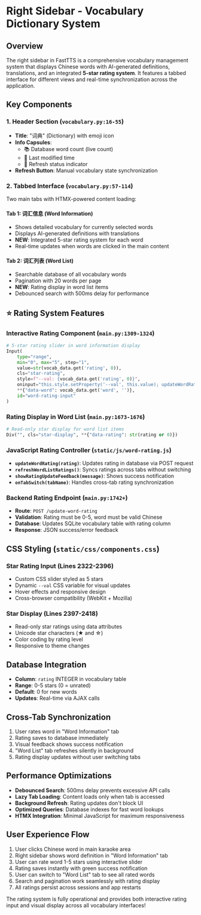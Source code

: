 # Right Sidebar - Vocabulary Dictionary System

## Overview
The right sidebar in FastTTS is a comprehensive vocabulary management system that displays Chinese words with AI-generated definitions, translations, and an integrated **5-star rating system**. It features a tabbed interface for different views and real-time synchronization across the application.

## Key Components

### 1. Header Section (`vocabulary.py:16-55`)
- **Title**: "词典" (Dictionary) with emoji icon
- **Info Capsules**: 
  - 📚 Database word count (live count)
  - 📅 Last modified time
  - 🔄 Refresh status indicator
- **Refresh Button**: Manual vocabulary state synchronization

### 2. Tabbed Interface (`vocabulary.py:57-114`)
Two main tabs with HTMX-powered content loading:

#### **Tab 1: 词汇信息 (Word Information)**
- Shows detailed vocabulary for currently selected words
- Displays AI-generated definitions with translations
- **NEW**: Integrated 5-star rating system for each word
- Real-time updates when words are clicked in the main content

#### **Tab 2: 词汇列表 (Word List)**  
- Searchable database of all vocabulary words
- Pagination with 20 words per page
- **NEW**: Rating display in word list items
- Debounced search with 500ms delay for performance

## ⭐ Rating System Features

### Interactive Rating Component (`main.py:1309-1324`)
```python
# 5-star rating slider in word information display
Input(
    type="range",
    min="0", max="5", step="1",
    value=str(vocab_data.get('rating', 0)),
    cls="star-rating",
    style=f"--val: {vocab_data.get('rating', 0)}",
    oninput="this.style.setProperty('--val', this.value); updateWordRating(this.value)",
    **{"data-word": vocab_data.get('word', '')},
    id="word-rating-input"
)
```

### Rating Display in Word List (`main.py:1673-1676`)
```python
# Read-only star display for word list items
Div("", cls="star-display", **{"data-rating": str(rating or 0)})
```

### JavaScript Rating Controller (`static/js/word-rating.js`)
- **`updateWordRating(rating)`**: Updates rating in database via POST request
- **`refreshWordListRatings()`**: Syncs ratings across tabs without switching
- **`showRatingUpdateFeedback(message)`**: Shows success notification
- **`onTabSwitch(tabName)`**: Handles cross-tab rating synchronization

### Backend Rating Endpoint (`main.py:1742+`)
- **Route**: `POST /update-word-rating`
- **Validation**: Rating must be 0-5, word must be valid Chinese
- **Database**: Updates SQLite vocabulary table with rating column
- **Response**: JSON success/error feedback

## CSS Styling (`static/css/components.css`)

### Star Rating Input (Lines 2322-2396)
- Custom CSS slider styled as 5 stars
- Dynamic `--val` CSS variable for visual updates
- Hover effects and responsive design
- Cross-browser compatibility (WebKit + Mozilla)

### Star Display (Lines 2397-2418)
- Read-only star ratings using data attributes
- Unicode star characters (★ and ☆)
- Color coding by rating level
- Responsive to theme changes

## Database Integration
- **Column**: `rating` INTEGER in vocabulary table
- **Range**: 0-5 stars (0 = unrated)
- **Default**: 0 for new words
- **Updates**: Real-time via AJAX calls

## Cross-Tab Synchronization
1. User rates word in "Word Information" tab
2. Rating saves to database immediately
3. Visual feedback shows success notification
4. "Word List" tab refreshes silently in background
5. Rating display updates without user switching tabs

## Performance Optimizations
- **Debounced Search**: 500ms delay prevents excessive API calls
- **Lazy Tab Loading**: Content loads only when tab is accessed
- **Background Refresh**: Rating updates don't block UI
- **Optimized Queries**: Database indexes for fast word lookups
- **HTMX Integration**: Minimal JavaScript for maximum responsiveness

## User Experience Flow
1. User clicks Chinese word in main karaoke area
2. Right sidebar shows word definition in "Word Information" tab
3. User can rate word 1-5 stars using interactive slider
4. Rating saves instantly with green success notification
5. User can switch to "Word List" tab to see all rated words
6. Search and pagination work seamlessly with rating display
7. All ratings persist across sessions and app restarts

The rating system is fully operational and provides both interactive rating input and visual display across all vocabulary interfaces!